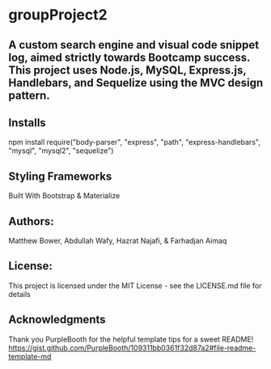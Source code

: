 # groupProject2

## A custom search engine and visual code snippet log, aimed strictly towards Bootcamp success. This project uses Node.js, MySQL, Express.js, Handlebars, and Sequelize using the MVC design pattern.

## Installs
npm install require("body-parser", "express", "path", "express-handlebars", "mysql", "mysql2", "sequelize")

## Styling Frameworks
Built With Bootstrap & Materialize

## Authors:
Matthew Bower, Abdullah Wafy, Hazrat Najafi, & Farhadjan Aimaq

## License:
This project is licensed under the MIT License - see the LICENSE.md file for details

## Acknowledgments
Thank you PurpleBooth for the helpful template tips for a sweet README!
https://gist.github.com/PurpleBooth/109311bb0361f32d87a2#file-readme-template-md
